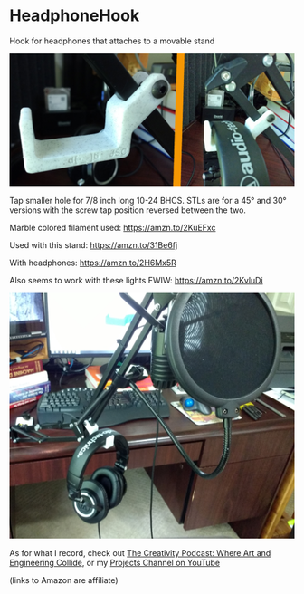 # HeadphoneHook
Hook for headphones that attaches to a movable stand

![image](Headphones-combo.jpg)

Tap smaller hole for 7/8 inch long 10-24 BHCS. STLs are for a 45° and 30° versions with the screw tap position reversed between the two.

Marble colored filament used: https://amzn.to/2KuEFxc

Used with this stand: https://amzn.to/31Be6fj 

With headphones: https://amzn.to/2H6Mx5R

Also seems to work with these lights FWIW: https://amzn.to/2KvluDi

![image](zoomed-out.jpg)

As for what I record, check out [The Creativity Podcast: Where Art and Engineering Collide](https://soundcloud.com/thecreativitypodcast), 
or my [Projects Channel on YouTube](https://www.youtube.com/user/jscook55)

(links to Amazon are affiliate)
